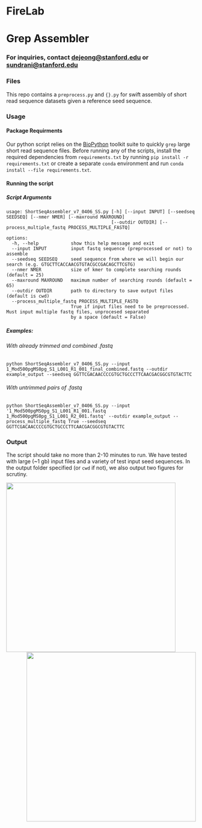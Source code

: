 # FireLab

# Grep Assembler

### For inquiries, contact dejeong@stanford.edu or sundrani@stanford.edu

### Files
This repo contains a `preprocess.py` and `{}.py` for swift assembly of short read sequence datasets given a reference seed sequence.

### Usage

#### Package Requirments
Our python script relies on the [BioPython](https://biopython.org) toolkit suite to quickly `grep` large short read sequence files. 
Before running any of the scripts, install the required dependencies from `requirements.txt` by running `pip install -r requirements.txt` or create a separate `conda` environment and run `conda install --file requirements.txt`. 

#### Running the script

##### Script Arguments
```
usage: ShortSeqAssembler_v7_0406_SS.py [-h] [--input INPUT] [--seedseq SEEDSEQ] [--nmer NMER] [--maxround MAXROUND]
                                       [--outdir OUTDIR] [--process_multiple_fastq PROCESS_MULTIPLE_FASTQ]

options:
  -h, --help            show this help message and exit
  --input INPUT         input fastq sequence (preprocessed or not) to assemble
  --seedseq SEEDSEQ     seed sequence from where we will begin our search (e.g. GTGCTTCACCAACGTGTACGCCGACAGCTTCGTG)
  --nmer NMER           size of kmer to complete searching rounds (default = 25)
  --maxround MAXROUND   maximum number of searching rounds (default = 65)
  --outdir OUTDIR       path to directory to save output files (default is cwd)
  --process_multiple_fastq PROCESS_MULTIPLE_FASTQ
                        True if input files need to be preprocessed. Must input multiple fastq files, unprocesed separated
                        by a space (default = False)
```

##### Examples:

###### With already trimmed and combined .fastq
```
python ShortSeqAssembler_v7_0406_SS.py --input 1_Mod500pgMS0pg_S1_L001_R1_001_final_combined.fastq --outdir example_output --seedseq GGTTCGACAACCCCGTGCTGCCCTTCAACGACGGCGTGTACTTC
```
###### With untrimmed pairs of .fastq
```
python ShortSeqAssembler_v7_0406_SS.py --input '1_Mod500pgMS0pg_S1_L001_R1_001.fastq 1_Mod500pgMS0pg_S1_L001_R2_001.fastq' --outdir example_output --process_multiple_fastq True --seedseq GGTTCGACAACCCCGTGCTGCCCTTCAACGACGGCGTGTACTTC
```

### Output
The script should take no more than 2-10 minutes to run. We have tested with large (~1 gb) input files and a variety of test input seed sequences. In the output folder specified (or `cwd` if not), we also output two figures for scrutiny. 

<img src="https://user-images.githubusercontent.com/48189633/162048169-f4bf7dc2-8bbf-40f9-80c2-67235f28665e.png" width=450 align=left>
<img src="https://user-images.githubusercontent.com/48189633/162048154-c8a38c74-3675-4cdd-a4fe-a47469853a88.png" width=450 align=right>






